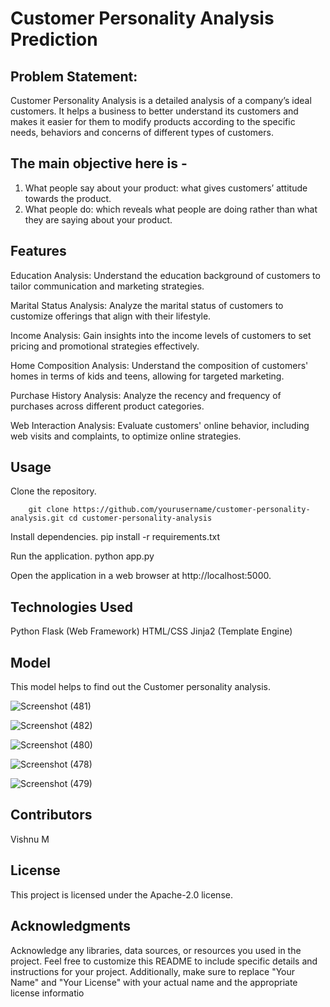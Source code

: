# Customer Personality Analysis Prediction

## Problem Statement:

Customer Personality Analysis is a detailed analysis of a company’s ideal customers. It helps a business to better understand its customers and makes it easier for them to modify products according to the specific needs, behaviors and concerns of different types of customers.

## The main objective here is -
1. What people say about your product: what gives customers’ attitude towards the product.
2. What people do: which reveals what people are doing rather than what they are saying about your product.


## Features
Education Analysis: Understand the education background of customers to tailor communication and marketing strategies.

Marital Status Analysis: Analyze the marital status of customers to customize offerings that align with their lifestyle.

Income Analysis: Gain insights into the income levels of customers to set pricing and promotional strategies effectively.

Home Composition Analysis: Understand the composition of customers' homes in terms of kids and teens, allowing for targeted marketing.

Purchase History Analysis: Analyze the recency and frequency of purchases across different product categories.

Web Interaction Analysis: Evaluate customers' online behavior, including web visits and complaints, to optimize online strategies.

## Usage

Clone the repository.

        git clone https://github.com/yourusername/customer-personality-analysis.git cd customer-personality-analysis

Install dependencies.
        pip install -r requirements.txt

Run the application.
        python app.py

Open the application in a web browser at http://localhost:5000.

## Technologies Used

Python
Flask (Web Framework)
HTML/CSS
Jinja2 (Template Engine)

## Model

This model helps to find out the Customer personality analysis.

![Screenshot (481)](https://github.com/VishnuMurali1599/Customer_Personality_Prediction/assets/133478960/2c0ef64e-2e64-4c09-85ae-61afa1454add)


![Screenshot (482)](https://github.com/VishnuMurali1599/Customer_Personality_Prediction/assets/133478960/fada8365-3775-48a0-bbf8-320e494e1209)


![Screenshot (480)](https://github.com/VishnuMurali1599/Customer_Personality_Prediction/assets/133478960/928edf5a-945a-421d-984c-dad7ddb56351)


![Screenshot (478)](https://github.com/VishnuMurali1599/Customer_Personality_Prediction/assets/133478960/733a3144-f311-47dc-af1f-5f460cba1388)


![Screenshot (479)](https://github.com/VishnuMurali1599/Customer_Personality_Prediction/assets/133478960/f64ed9ce-93d4-4c07-a918-38ad419b83f6)


## Contributors
Vishnu M

## License
This project is licensed under the Apache-2.0 license.

## Acknowledgments
Acknowledge any libraries, data sources, or resources you used in the project.
Feel free to customize this README to include specific details and instructions for your project. Additionally, make sure to replace "Your Name" and "Your License" with your actual name and the appropriate license informatio
